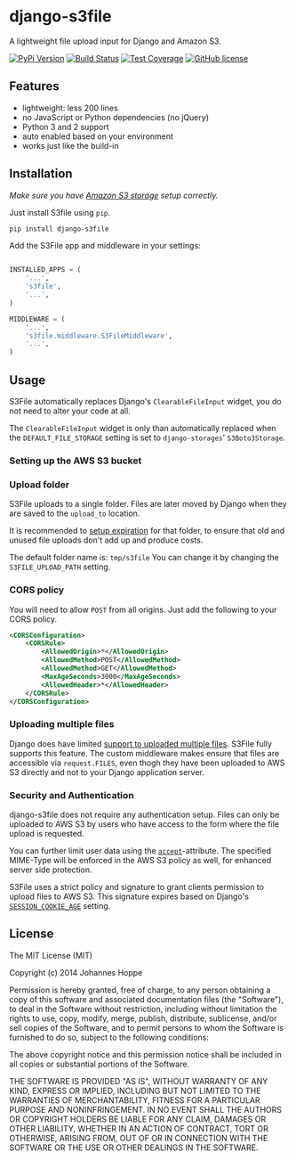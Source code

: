 # django-s3file

A lightweight file upload input for Django and Amazon S3.

[![PyPi Version](https://img.shields.io/pypi/v/django-s3file.svg)](https://pypi.python.org/pypi/django-s3file/)
[![Build Status](https://travis-ci.org/codingjoe/django-s3file.svg?branch=master)](https://travis-ci.org/codingjoe/django-s3file)
[![Test Coverage](https://coveralls.io/repos/codingjoe/django-s3file/badge.svg?branch=master)](https://coveralls.io/r/codingjoe/django-s3file)
[![GitHub license](https://img.shields.io/badge/license-MIT-blue.svg)](https://raw.githubusercontent.com/codingjoe/django-s3file/master/LICENSE)

## Features

*   lightweight: less 200 lines
*   no JavaScript or Python dependencies (no jQuery)
*   Python 3 and 2 support
*   auto enabled based on your environment
*   works just like the build-in

## Installation

_Make sure you have [Amazon S3 storage][boto-storage] setup correctly._

Just install S3file using `pip`.

```bash
pip install django-s3file
```

Add the S3File app and middleware in your settings:

```python

INSTALLED_APPS = (
    '...',
    's3file',
    '...',
)

MIDDLEWARE = (
    '...',
    's3file.middleware.S3FileMiddleware',
    '...',
)
```

[boto-storage]: http://django-storages.readthedocs.io/en/latest/backends/amazon-S3.html

## Usage

S3File automatically replaces Django's `ClearableFileInput` widget,
you do not need to alter your code at all.

The `ClearableFileInput` widget is only than automatically replaced when the
`DEFAULT_FILE_STORAGE` setting is set to `django-storages`' `S3Boto3Storage`.

### Setting up the AWS S3 bucket

### Upload folder

S3File uploads to a single folder. Files are later moved by Django when
they are saved to the `upload_to` location.

It is recommended to [setup expiration][aws-s3-lifecycle-rules] for that folder, to ensure that
old and unused file uploads don't add up and produce costs.

[aws-s3-lifecycle-rules]: http://docs.aws.amazon.com/AmazonS3/latest/dev/intro-lifecycle-rules.html

The default folder name is: `tmp/s3file`
You can change it by changing the `S3FILE_UPLOAD_PATH` setting.

### CORS policy

You will need to allow `POST` from all origins.
Just add the following to your CORS policy. 

```xml
<CORSConfiguration>
    <CORSRule>
        <AllowedOrigin>*</AllowedOrigin>
        <AllowedMethod>POST</AllowedMethod>
        <AllowedMethod>GET</AllowedMethod>
        <MaxAgeSeconds>3000</MaxAgeSeconds>
        <AllowedHeader>*</AllowedHeader>
    </CORSRule>
</CORSConfiguration>
```

### Uploading multiple files

Django does have limited [support to uploaded multiple files][uploading-multiple-files].
S3File fully supports this feature. The custom middleware makes ensure that files
are accessible via `request.FILES`, even thogh they have been uploaded to AWS S3 directly
and not to your Django application server.

[uploading-multiple-files]: https://docs.djangoproject.com/en/1.11/topics/http/file-uploads/#uploading-multiple-files

### Security and Authentication

django-s3file does not require any authentication setup. Files can only be uploaded
to AWS S3 by users who have access to the form where the file upload is requested.

You can further limit user data using the [`accept`][att_input_accept]-attribute.
The specified MIME-Type will be enforced in the AWS S3 policy as well, for enhanced
server side protection.

S3File uses a strict policy and signature to grant clients permission to upload
files to AWS S3. This signature expires based on Django's
[`SESSION_COOKIE_AGE`][setting-SESSION_COOKIE_AGE] setting.

[setting-SESSION_COOKIE_AGE]: https://docs.djangoproject.com/en/1.11/ref/settings/#std:setting-SESSION_COOKIE_AGE
[att_input_accept]: https://www.w3schools.com/tags/att_input_accept.asp

## License

The MIT License (MIT)

Copyright (c) 2014 Johannes Hoppe

Permission is hereby granted, free of charge, to any person obtaining a copy
of this software and associated documentation files (the "Software"), to deal
in the Software without restriction, including without limitation the rights
to use, copy, modify, merge, publish, distribute, sublicense, and/or sell
copies of the Software, and to permit persons to whom the Software is
furnished to do so, subject to the following conditions:

The above copyright notice and this permission notice shall be included in all
copies or substantial portions of the Software.

THE SOFTWARE IS PROVIDED "AS IS", WITHOUT WARRANTY OF ANY KIND, EXPRESS OR
IMPLIED, INCLUDING BUT NOT LIMITED TO THE WARRANTIES OF MERCHANTABILITY,
FITNESS FOR A PARTICULAR PURPOSE AND NONINFRINGEMENT. IN NO EVENT SHALL THE
AUTHORS OR COPYRIGHT HOLDERS BE LIABLE FOR ANY CLAIM, DAMAGES OR OTHER
LIABILITY, WHETHER IN AN ACTION OF CONTRACT, TORT OR OTHERWISE, ARISING FROM,
OUT OF OR IN CONNECTION WITH THE SOFTWARE OR THE USE OR OTHER DEALINGS IN THE
SOFTWARE.
